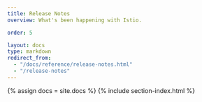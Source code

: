```yaml
---
title: Release Notes
overview: What's been happening with Istio.

order: 5

layout: docs
type: markdown
redirect_from:
  - "/docs/reference/release-notes.html"
  - "/release-notes"
---
```


{% assign docs = site.docs %}
{% include section-index.html %}
